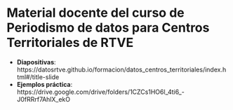 Material docente del curso de Periodismo de datos para Centros Territoriales de RTVE
======
<ul>
<li><b>Diapositivas</b>: https://datosrtve.github.io/formacion/datos_centros_territoriales/index.html#/title-slide</li>
<li><b>Ejemplos práctica</b>: https://drive.google.com/drive/folders/1CZCs1HO6l_4ti6_-J0fRRrf7AhlX_ekO</li>
</ul>
